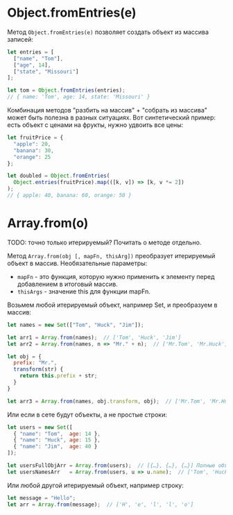 # Object.fromEntries(e)

Метод `Object.fromEntries(e)` позволяет создать объект из массива записей:

```javascript
let entries = [
  ["name", "Tom"],
  ["age", 14],
  ["state", "Missouri"]
];

let tom = Object.fromEntries(entries);
// { name: 'Tom', age: 14, state: 'Missouri' }
```

Комбинация методов "разбить на массив" + "собрать из массива" может быть полезна в разных ситуациях. Вот синтетический пример: есть объект с ценами на фрукты, нужно удвоить все цены:

```javascript
let fruitPrice = {
  "apple": 20,
  "banana": 30,
  "orange": 25
};

let doubled = Object.fromEntries(
  Object.entries(fruitPrice).map(([k, v]) => [k, v *= 2])
);
// { apple: 40, banana: 60, orange: 50 }
```

# Array.from(o)

TODO: точно только итерируемый? Почитать о методе отдельно.

Метод `Array.from(obj [, mapFn, thisArg])` преобразует итерируемый объект в массив. Необязательные параметры:

* `mapFn` - это функция, которую нужно применить к элементу перед добавлением в итоговый массив.
* `thisArgs` - значение this для функции mapFn.

Возьмем любой итерируемый объект, например Set, и преобразуем в массив:

```javascript
let names = new Set(["Tom", "Huck", "Jim"]);

let arr1 = Array.from(names);  // ['Tom', 'Huck', 'Jim']
let arr2 = Array.from(names, n => "Mr." + n);  // ['Mr.Tom', 'Mr.Huck', 'Mr.Jim']

let obj = {
  prefix: "Mr.",
  transform(str) {
    return this.prefix + str;
  }
}

let arr3 = Array.from(names, obj.transform, obj);  // ['Mr.Tom', 'Mr.Huck', 'Mr.Jim']
```

Или если в сете будут объекты, а не простые строки:

```javascript
let users = new Set([
  { "name": "Tom",  age: 14 }, 
  { "name": "Huck", age: 15 },
  { "name": "Jim",  age: 40 }
]);

let usersFullObjArr = Array.from(users);  // [{…}, {…}, {…}] Полные объекты
let usersNamesArr   = Array.from(users, u => u.name);  // ['Tom', 'Huck', 'Jim']
```

Или любой другой итерируемый объект, например строку:

```javascript
let message = "Hello";
let arr = Array.from(message);  // ['H', 'e', 'l', 'l', 'o']
```

